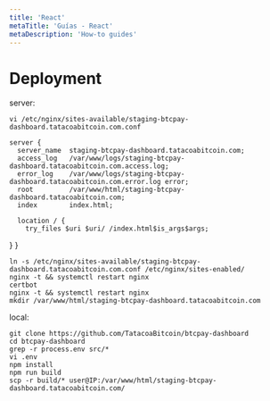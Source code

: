 ```yaml
---
title: 'React'
metaTitle: 'Guías - React'
metaDescription: 'How-to guides'
---
```


# Deployment

server:

    vi /etc/nginx/sites-available/staging-btcpay-dashboard.tatacoabitcoin.com.conf

    server {
      server_name  staging-btcpay-dashboard.tatacoabitcoin.com;
      access_log   /var/www/logs/staging-btcpay-dashboard.tatacoabitcoin.com.access.log;
      error_log    /var/www/logs/staging-btcpay-dashboard.tatacoabitcoin.com.error.log error;
      root         /var/www/html/staging-btcpay-dashboard.tatacoabitcoin.com;
      index        index.html;

      location / {
    	try_files $uri $uri/ /index.html$is_args$args;

}
}

    ln -s /etc/nginx/sites-available/staging-btcpay-dashboard.tatacoabitcoin.com.conf /etc/nginx/sites-enabled/
    nginx -t && systemctl restart nginx
    certbot
    nginx -t && systemctl restart nginx
    mkdir /var/www/html/staging-btcpay-dashboard.tatacoabitcoin.com

local:

    git clone https://github.com/TatacoaBitcoin/btcpay-dashboard
    cd btcpay-dashboard
    grep -r process.env src/*
    vi .env
    npm install
    npm run build
    scp -r build/* user@IP:/var/www/html/staging-btcpay-dashboard.tatacoabitcoin.com/
